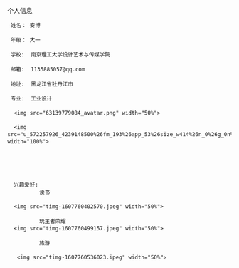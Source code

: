 
个人信息
      
     姓名： 安博

     年级： 大一

     学校:  南京理工大学设计艺术与传媒学院

     邮箱:  1135885057@qq.com

     地址:  黑龙江省牡丹江市

     专业:  工业设计

      <img src="63139779084_avatar.png" width="50%">
     
      <img src="u_572257926_4239148500%26fm_193%26app_53%26size_w414%26n_0%26g_0n%26f_jpeg" width="100%">
  

    

 
      兴趣爱好:
              读书
              
      <img src="timg-1607760402570.jpeg" width="50%"> 
            
              玩王者荣耀
      <img src="timg-1607760499157.jpeg" width="50%"> 
              
              旅游
     
       <img src="timg-1607760536023.ipeg" width="50%">
     
     
     
    
